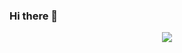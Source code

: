 ### Hi there 👋

<div align="center"> <img src="https://github-readme-stats.vercel.app/api?username=Bug-codergb&count_private=true&show_icons=true"/></div>
<!--
**Bug-codergb/Bug-codergb** is a ✨ _special_ ✨ repository because its `README.md` (this file) appears on your GitHub profile.

Here are some ideas to get you started:

- 🔭 I’m currently working on ...
- 🌱 I’m currently learning ...
- 👯 I’m looking to collaborate on ...
- 🤔 I’m looking for help with ...
- 💬 Ask me about ...
- 📫 How to reach me: ...
- 😄 Pronouns: ...
- ⚡ Fun fact: ...
-->
